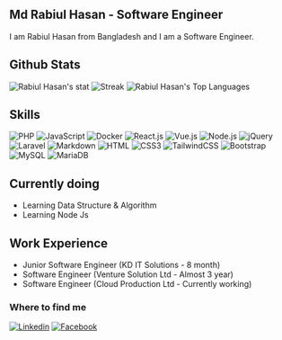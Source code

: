 ## Md Rabiul Hasan - Software Engineer
I am Rabiul Hasan from Bangladesh and I am a Software Engineer.

## Github Stats
![Rabiul Hasan's stat](https://github-readme-stats.vercel.app/api?username=md-rabiul-hasan&show_icons=true&count_private=true)
![Streak](https://github-readme-streak-stats.herokuapp.com/?user=md-rabiul-hasan)
![Rabiul Hasan's Top Languages](https://github-readme-stats.vercel.app/api/top-langs/?username=md-rabiul-hasan&show_icons=true&hide_border=true&layout=compact)

## Skills
![PHP](https://img.shields.io/badge/PHP-777BB4?style=flat-square&logo=php&logoColor=white)
![JavaScript](https://img.shields.io/badge/JavaScript-F7DF1E?style=flat-square&logo=javascript&logoColor=black)
![Docker](https://img.shields.io/badge/Docker-0CC1F3?style=flat-square&logo=docker&logoColor=white)
![React.js](https://img.shields.io/badge/React.js-0081CB?style=flat-square&logo=react&logoColor=61DAFB)
![Vue.js](https://img.shields.io/badge/Vue.js-35495E?style=flat-square&logo=vue.js&logoColor=4FC08D)
![Node.js](https://img.shields.io/badge/Node.js-43853D?style=flat-square&logo=node.js&logoColor=white)
![jQuery](https://img.shields.io/badge/jQuery-0769AD?style=flat-square&logo=jquery&logoColor=white)
![Laravel](https://img.shields.io/badge/Laravel-FF2D20?style=flat-square&logo=laravel&logoColor=white)
![Markdown](https://img.shields.io/badge/Markdown-000000?style=flat-square&logo=markdown&logoColor=white)
![HTML](https://img.shields.io/badge/HTML5-E34F26?style=flat-square&logo=html5&logoColor=white)
![CSS3](https://img.shields.io/badge/CSS3-1572B6?style=flat-square&logo=css3&logoColor=white)
![TailwindCSS](https://img.shields.io/badge/Tailwind_CSS-38B2AC?style=flat-square&logo=tailwind-css&logoColor=white)
![Bootstrap](https://img.shields.io/badge/Bootstrap-563D7C?style=flat-square&logo=bootstrap&logoColor=white)
![MySQL](https://img.shields.io/badge/MySQL-005C84?style=flat-square&logo=mysql&logoColor=white)
![MariaDB](https://img.shields.io/badge/MariaDB-003545?style=flat-square&logo=mariadb&logoColor=white)


## Currently doing
- Learning Data Structure & Algorithm
- Learning Node Js


## Work Experience
* Junior Software Engineer (KD IT Solutions  - 8 month)
* Software Engineer (Venture Solution Ltd - Almost 3 year)
* Software Engineer (Cloud Production Ltd - Currently working)

### Where to find me

[![Linkedin](https://img.shields.io/badge/LinkedIn-0077B5?style=flat-square&logo=linkedin&logoColor=white)](https://www.linkedin.com/in/md-rabiul-hasan-0904931b3/) 
[![Facebook](https://img.shields.io/badge/Facebook-1877F2?style=flat-square&logo=facebook&logoColor=white)](https://www.facebook.com/khp.hasan.1/)